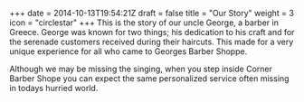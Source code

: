 +++
date = 2014-10-13T19:54:21Z
draft = false
title = "Our Story"
weight = 3
icon = "circlestar"
+++
This is the story of our uncle George, a barber in Greece.  George was known for two things; his dedication to his craft and for the serenade customers received during their haircuts.
This made for a very unique experience for all who came to Georges Barber Shoppe.

Although we may be missing the singing, when you step inside Corner Barber Shope you can expect the same personalized service often missing in todays hurried world.
